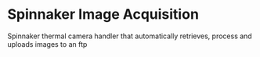 # Spinnaker Image Acquisition
 Spinnaker thermal camera handler that automatically retrieves, process and uploads images to an ftp
